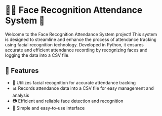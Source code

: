 # 🧑‍🦰 Face Recognition Attendance System 👧
Welcome to the Face Recognition Attendance System project! This system is designed to streamline and enhance the process of attendance tracking using facial recognition technology. Developed in Python, it ensures accurate and efficient attendance recording by recognizing faces and logging the data into a CSV file.

## 🚀 Features
  - 🤖 Utilizes facial recognition for accurate attendance tracking
  - 📊 Records attendance data into a CSV file for easy management and analysis
  - 📷 Efficient and reliable face detection and recognition
  - 💾 Simple and easy-to-use interface

